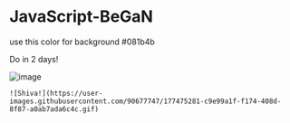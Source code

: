 # JavaScript-BeGaN

use this color for background
#081b4b

Do in 2 days!

![image](https://user-images.githubusercontent.com/90677747/177474942-ef022148-acf6-4c62-9e23-1bf2c87a3d28.png)



    ![Shiva!](https://user-images.githubusercontent.com/90677747/177475281-c9e99a1f-f174-408d-8f87-a0ab7ada6c4c.gif)
